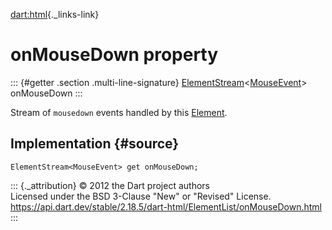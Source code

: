 [dart:html](../../dart-html/dart-html-library){._links-link}

onMouseDown property
====================

::: {#getter .section .multi-line-signature}
[ElementStream](../elementstream-class)\<[MouseEvent](../mouseevent-class)\>
onMouseDown
:::

Stream of `mousedown` events handled by this
[Element](../element-class).

Implementation {#source}
--------------

``` {.language-dart data-language="dart"}
ElementStream<MouseEvent> get onMouseDown;
```

::: {._attribution}
© 2012 the Dart project authors\
Licensed under the BSD 3-Clause \"New\" or \"Revised\" License.\
<https://api.dart.dev/stable/2.18.5/dart-html/ElementList/onMouseDown.html>
:::
